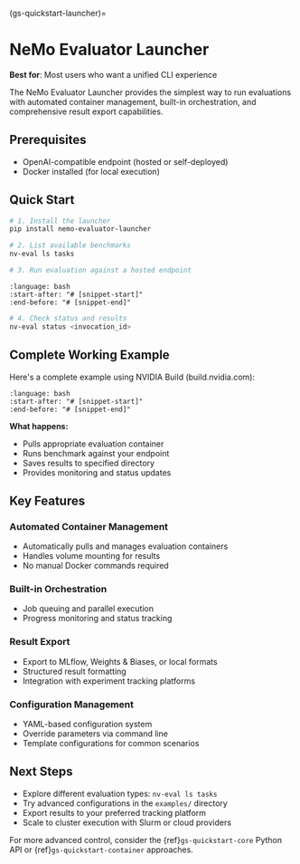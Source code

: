 (gs-quickstart-launcher)=
# NeMo Evaluator Launcher

**Best for**: Most users who want a unified CLI experience

The NeMo Evaluator Launcher provides the simplest way to run evaluations with automated container management, built-in orchestration, and comprehensive result export capabilities.

## Prerequisites

- OpenAI-compatible endpoint (hosted or self-deployed)
- Docker installed (for local execution)

## Quick Start

```bash
# 1. Install the launcher
pip install nemo-evaluator-launcher

# 2. List available benchmarks
nv-eval ls tasks

# 3. Run evaluation against a hosted endpoint
```

```{literalinclude} ../_snippets/launcher_basic.sh
:language: bash
:start-after: "# [snippet-start]"
:end-before: "# [snippet-end]"
```

```bash
# 4. Check status and results
nv-eval status <invocation_id>
```

## Complete Working Example

Here's a complete example using NVIDIA Build (build.nvidia.com):

```{literalinclude} ../_snippets/launcher_full_example.sh
:language: bash
:start-after: "# [snippet-start]"
:end-before: "# [snippet-end]"
```

**What happens:**

- Pulls appropriate evaluation container
- Runs benchmark against your endpoint
- Saves results to specified directory
- Provides monitoring and status updates

## Key Features

### Automated Container Management

- Automatically pulls and manages evaluation containers
- Handles volume mounting for results
- No manual Docker commands required

### Built-in Orchestration

- Job queuing and parallel execution
- Progress monitoring and status tracking

### Result Export

- Export to MLflow, Weights & Biases, or local formats
- Structured result formatting
- Integration with experiment tracking platforms

### Configuration Management

- YAML-based configuration system
- Override parameters via command line
- Template configurations for common scenarios

## Next Steps

- Explore different evaluation types: `nv-eval ls tasks`
- Try advanced configurations in the `examples/` directory
- Export results to your preferred tracking platform
- Scale to cluster execution with Slurm or cloud providers

For more advanced control, consider the {ref}`gs-quickstart-core` Python API or {ref}`gs-quickstart-container` approaches.
